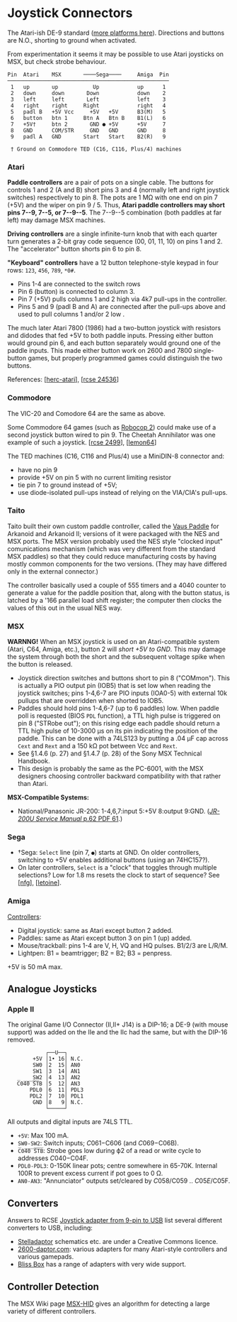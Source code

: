 Joystick Connectors
===================

The Atari-ish DE-9 standard ([more platforms here][wp atjoy other]).
Directions and buttons are N.O., shorting to ground when activated.

From experimentation it seems it may be possible to use Atari joysticks on
MSX, but check strobe behaviour.

    Pin  Atari    MSX       ────Sega────     Amiga  Pin
    ───────────────────────────────────────────────────
     1   up       up           Up            up      1
     2   down     down       Down            down    2
     3   left     left       Left            left    3
     4   right    right     Right            right   4
     5   padl B   +5V Vcc     +5V   +5V      B3(M)   5
     6   button   btn 1     Btn A   Btn B    B1(L)   6
     7   +5V†     btn 2       GND ● +5V      +5V     7
     8   GND      COM/STR     GND   GND      GND     8
     9   padl A   GND       Start   Start    B2(R)   9

     † Ground on Commodore TED (C16, C116, Plus/4) machines

### Atari

__Paddle controllers__ are a pair of pots on a single cable. The buttons for
controls 1 and 2 (A and B) short pins 3 and 4 (normally left and right
joystick switches) respectively to pin 8. The pots are 1 MΩ with one end
on pin 7 (+5V) and the wiper on pin 9 / 5. Thus, __Atari paddle controllers
may short pins 7--9, 7--5, or 7--9--5__. The 7--9--5 combination (both
paddles at far left) may damage MSX machines.

__Driving controllers__ are a single infinite-turn knob that with each
quarter turn generates a 2-bit gray code sequence (00, 01, 11, 10) on pins
1 and 2. The "accelerator" button shorts pin 6 to pin 8.

__"Keyboard" controllers__ have a 12 button telephone-style keypad in four
rows: `123`, `456`, `789`, `*0#`.
- Pins 1-4 are connected to the switch rows
- Pin 6 (button) is connected to column 3.
- Pin 7 (+5V) pulls columns 1 and 2 high via 4k7 pull-ups in the
  controller.
- Pins 5 and 9 (padl B and A) are connected after the pull-ups above and
  used to pull columns 1 and/or 2 low .

The much later Atari 7800 (1986) had a two-button joystick with resistors
and didodes that fed +5V to both paddle inputs. Pressing either button
would ground pin 6, and each button separately would ground one of the
paddle inputs. This made either button work on 2600 and 7800 single-button
games, but properly programmed games could distinguish the two buttons.

References: [[herc-atari]], [[rcse 24536]]

### Commodore

The VIC-20 and Comodore 64 are the same as above.

Some Commodore 64 games (such as [Robocop 2]) could make use of a second
joystick button wired to pin 9. The Cheetah Annihilator was one example of
such a joystick. [[rcse 2499]], [[lemon64]]

The TED machines (C16, C116 and Plus/4) use a MiniDIN-8 connector and:
- have no pin 9
- provide +5V on pin 5 with no current limiting resistor
- tie pin 7 to ground instead of +5V;
- use diode-isolated pull-ups instead of relying on the VIA/CIA's pull-ups.

### Taito

Taito built their own custom paddle controller, called the [Vaus
Paddle][taito] for Arkanoid and Arkanoid II; versions of it were packaged
with the NES and MSX ports. The MSX version probably used the NES style
"clocked input" comunications mechanism (which was very different from the
standard MSX paddles) so that they could reduce manufacturing costs by
having mostly common components for the two versions. (They may have
differed only in the external connector.)

The controller basically used a couple of 555 timers and a 4040 counter to
generate a value for the paddle position that, along with the button
status, is latched by a '166 parallel load shift register; the computer
then clocks the values of this out in the usual NES way.

### MSX

__WARNNG!__ When an MSX joystick is used on an Atari-compatible system
(Atari, C64, Amiga, etc.), button 2 will _short +5V to GND_. This may
damage the system through both the short and the subsequent voltage spike
when the button is released.

- Joystick direction switches and buttons short to pin 8 ("COMmon"). This
  is actually a PIO output pin (IOB5) that is set low when reading the
  joystick switches; pins 1-4,6-7 are PIO inputs (IOA0-5) with external 10k
  pullups that are overridden when shorted to IOB5.
- Paddles should hold pins 1-4,6-7 (up to 6 paddles) low. When paddle poll
  is requested (BIOS `PDL` function), a TTL high pulse is triggered on pin
  8 ("STRobe out"); on this rising edge each paddle should return a TTL
  high pulse of 10-3000 μs on its pin indicating the position of the
  paddle. This can be done with a 74LS123 by putting a .04 μF cap across
  `Cext` and `Rext` and a 150 kΩ pot between Vcc and `Rext`.
- See §1.4.6 (p. 27) and §1.4.7 (p. 28) of the Sony MSX Technical Handbook.
- This design is probably the same as the PC-6001, with the MSX designers
  choosing controller backward compatibility with that rather than Atari.

__MSX-Compatible Systems:__
- National/Panasonic JR-200: 1-4,6,7:input 5:+5V 8:output 9:GND. ([_JR-200U
  Service Manual_ p.62 PDF 61][jr200].)

### Sega

- †Sega: `Select` line (pin 7, `●`) starts at GND. On older controllers,
  switching to +5V enables additional buttons (using an 74HC157?).
- On later controllers, `Select` is a "clock" that toggles through multiple
  selections? Low for 1.8 ms resets the clock to start of sequence? See
  [[nfg]], [[letoine]].

### Amiga

[Controllers][amiga]:
- Digital joystick: same as Atari except button 2 added.
- Paddles: same as Atari except button 3 on pin 1 (up) added.
- Mouse/trackball: pins 1-4 are V, H, VQ and HQ pulses. B1/2/3 are L/R/M.
- Lightpen: B1 = beamtrigger; B2 = B2; B3 = penpress.

+5V is 50 mA max.


Analogue Joysticks
------------------

### Apple II

The original Game I/O Connector (II,II+ J14) is a DIP-16; a DE-9 (with
mouse support) was added on the IIe and the IIc had the same, but with the
DIP-16 removed.

                ┌──U──┐
            +5V │1• 16│ N.C.
            SW0 │2  15│ AN0
            SW1 │3  14│ AN1
            SW2 │4  13│ AN2
       C̅0̅4̅0̅ ̅S̅T̅B │5  12│ AN3
           PDL0 │6  11│ PDL3
           PDL2 │7  10│ PDL1
            GND │8   9│ N.C.
                └─────┘

All outputs and digital inputs are 74LS TTL.
- `+5V`: Max 100 mA.
- `SW0-SW2`: Switch inputs; $C061-$C606 (and $C069-$C06B).
- `C̅0̅4̅0̅ ̅S̅T̅B̅`: Strobe goes low during ϕ2 of a read or write cycle to
  addresses $C040-$C04F.
- `PDL0-PDL3`: 0-150K linear pots; centre somewhere in 65-70K. Internal
  100R to prevent excess current if pot goes to 0 Ω.
- `AN0-AN3`: "Annunciator" outputs set/cleared by $C058/$C059 .. $C05E/$C05F.


Converters
----------

Answers to RCSE [Joystick adapter from 9-pin to USB][rcse 16066] list
several different converters to USB, including:
- [Stelladaptor] schematics etc. are under a Creative Commons licence.
- [2600-daptor.com][26dap]: various adapters for many Atari-style
  controllers and various gamepads.
- [Bliss Box] has a range of adapters with very wide support.


Controller Detection
--------------------

The MSX Wiki page [MSX-HID] gives an algorithm for detecting a large
variety of different controllers.



<!-------------------------------------------------------------------->
[wp atjoy other]: https://en.wikipedia.org/wiki/Atari_joystick_port#Other_platforms
[rcse 24536]: https://retrocomputing.stackexchange.com/a/24536/7208

[herc-atari]: http://herculesworkshop.com/cgi-bin/p/awtp-custom.cgi?d=hercules-workshop&page=28360

[Robocop 2]: https://www.lemon64.com/forum/viewtopic.php?t=35034
[lemon64]: https://www.lemon64.com/forum/viewtopic.php?t=48672
[rcse 2499]: https://retrocomputing.stackexchange.com/a/2640/7208

[taito]: https://www.msx.org/wiki/Taito_Arkanoid_Vaus_Paddle

[jr200]: https://www.manualslib.com/manual/1238042/Panasonic-Jr-200u.html?page=61#manual

[letoine]: https://github.com/letoine/MegadriveControllerToUSB
[nfg]: https://nfggames.com/forum2/index.php?topic=2266.0

[amiga]: https://allpinouts.org/pinouts/connectors/input_device/mouse-joystick-amiga-9-pin/

[26dap]: http://2600-daptor.com/
[Bliss Box]: https://bliss-box.net/
[Stelladaptor]: http://www.grandideastudio.com/stelladaptor-2600/
[rcse 16066]: https://retrocomputing.stackexchange.com/q/16066/7208

<!-- Controller Detection -->
[MSX-HID]: https://www.msx.org/wiki/MSX-HID
